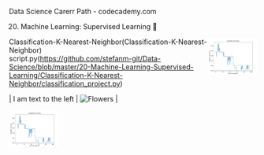 Data Science Carerr Path - codecademy.com

20. Machine Learning: Supervised Learning 🤖 </br>


<img src="https://github.com/stefanm-git/Data-Science/blob/master/20-Machine-Learning-Supervised-Learning/Classification-K-Nearest-Neighbor/classification_project.png" alt="img" width="20%" style="float: right">



Classification-K-Nearest-Neighbor(Classification-K-Nearest-Neighbor)</br>
script.py(https://github.com/stefanm-git/Data-Science/blob/master/20-Machine-Learning-Supervised-Learning/Classification-K-Nearest-Neighbor/classification_project.py)


| I am text to the left  | ![Flowers](classification_project.png) |

<img src="https://github.com/stefanm-git/Data-Science/blob/master/20-Machine-Learning-Supervised-Learning/Classification-K-Nearest-Neighbor/classification_project.png" alt="alt text" width="20%">
